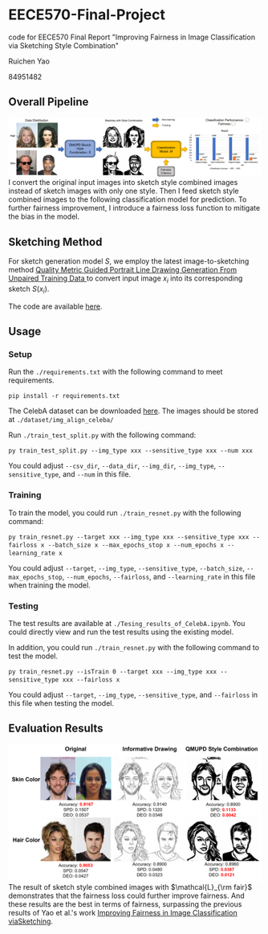 # EECE570-Final-Project
code for EECE570 Final Report "Improving Fairness in Image Classification via Sketching Style Combination"

Ruichen Yao

84951482


## Overall Pipeline
![avatar](./img/method.png)
I convert the original input images into sketch style combined images instead of sketch images with only one style. Then I feed sketch style combined images to the following classification model for prediction. To further fairness improvement, I introduce a fairness loss function to mitigate the bias in the model.

## Sketching Method

For sketch generation model $S$, we employ the latest image-to-sketching method [Quality Metric Guided Portrait Line Drawing Generation From Unpaired Training Data
](https://ieeexplore.ieee.org/document/9699090) to convert input image $x_i$ into its corresponding sketch $S(x_i)$.

The code are available [here](https://github.com/yiranran/QMUPD).

## Usage
### Setup

Run the `./requirements.txt` with the following command to meet requirements.
```
pip install -r requirements.txt
```

The CelebA dataset can be downloaded [here](https://mmlab.ie.cuhk.edu.hk/projects/CelebA.html). The images should be stored at `./dataset/img_align_celeba/`

Run `./train_test_split.py` with the following command:
```
py train_test_split.py --img_type xxx --sensitive_type xxx --num xxx
```
You could adjust `--csv_dir`, `--data_dir`, `--img_dir`, `--img_type`, `--sensitive_type`, and `--num` in this file.

### Training
To train the model, you could run `./train_resnet.py` with the following command:
```
py train_resnet.py --target xxx --img_type xxx --sensitive_type xxx --fairloss x --batch_size x --max_epochs_stop x --num_epochs x --learning_rate x
```
You could adjust `--target`, `--img_type`, `--sensitive_type`, `--batch_size`, `--max_epochs_stop`, `--num_epochs`, `--fairloss`, and `--learning_rate` in this file when training the model.

### Testing
The test results are available at `./Tesing_results_of_CelebA.ipynb`. You could directly view and run the test results using the existing model.

In addition, you could run `./train_resnet.py` with the following command to test the model.
```
py train_resnet.py --isTrain 0 --target xxx --img_type xxx --sensitive_type xxx --fairloss x
```
You could adjust `--target`, `--img_type`, `--sensitive_type`, and `--fairloss` in this file when testing the model.

## Evaluation Results
![avatar](./img/result.png)
The result of sketch style combined images with $\mathcal{L}_{\rm fair}$ demonstrates that the fairness loss could further improve fairness. And these results are the best in terms of fairness, surpassing the previous results of Yao et al.'s work [Improving Fairness in Image Classification viaSketching](https://arxiv.org/pdf/2211.00168.pdf).
